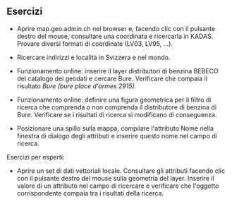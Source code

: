 ## Esercizi

-   Aprire map.geo.admin.ch nel browser e, facendo clic con il pulsante destro del mouse, con­sultare una coordinata e ricercarla in KADAS. Provare diversi formati di coordinate (LV03, LV95, ...).

-   Ricercare indirizzi e località in Svizzera e nel mondo.

-   Funzionamento online: inserire il layer distributori di benzina BEBECO del catalogo dei geo­dati e cercare Bure. Verificare che compaia il risultato *Bure (bure place d'armes 2915).*

-   Funzionamento online: definire una figura geometrica per il filtro di ricerca che comprenda o non comprenda il distributore di benzina di Bure. Verificare se i risultati di ricerca si modifica­no di conseguenza.

-   Posizionare una spillo sulla mappa, compilare l'attributo Nome nella finestra di dialogo degli attributi e inserire questo nome nel campo di ricerca.

Esercizi per esperti:

-   Aprire un set di dati vettoriali locale. Consultare gli attributi facendo clic con il pulsante destro del mouse sulla geometria del layer. Inserire il valore di un attributo nel campo di ricercare e verificare che l'oggetto corrispondente compaia tra i risultati della ricerca.

